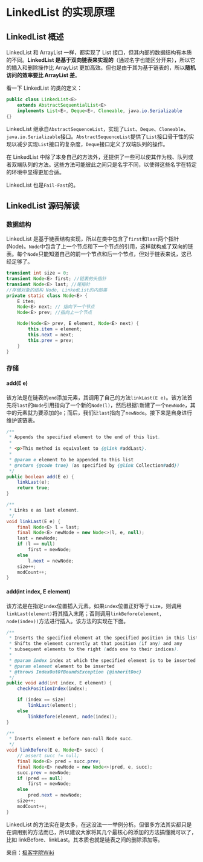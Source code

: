 # LinkedList 的实现原理

## LinkedList 概述

LinkedList 和 ArrayList 一样，都实现了 List 接口，但其内部的数据结构有本质的不同。**LinkedList 是基于双向链表来实现的**（通过名字也能区分开来），所以它的插入和删除操作比 ArrayList 更加高效。但也是由于其为基于链表的，所以**随机访问的效率要比 ArrayList 差**。

看一下 LinkedList 的类的定义：

```java
public class LinkedList<E>
    extends AbstractSequentialList<E>
    implements List<E>, Deque<E>, Cloneable, java.io.Serializable
{}
```

LinkedList 继承自`AbstractSequenceList`，实现了`List`、`Deque`、`Cloneable`、`java.io.Serializable`接口。`AbstractSequenceList`提供了`List`接口骨干性的实现以减少实现`List`接口的复杂度，`Deque`接口定义了双端队列的操作。

在 LinkedList 中除了本身自己的方法外，还提供了一些可以使其作为栈、队列或者双端队列的方法。这些方法可能彼此之间只是名字不同，以使得这些名字在特定的环境中显得更加合适。

LinkedList 也是`Fail-Fast`的。

## LinkedList 源码解读

### 数据结构

LinkedList 是基于链表结构实现，所以在类中包含了`first`和`last`两个指针(Node)。`Node`中包含了上一个节点和下一个节点的引用，这样就构成了双向的链表。每个`Node`只能知道自己的前一个节点和后一个节点，但对于链表来说，这已经足够了。

```java
transient int size = 0;
transient Node<E> first; //链表的头指针
transient Node<E> last; //尾指针
//存储对象的结构 Node, LinkedList的内部类
private static class Node<E> {
    E item;
    Node<E> next; // 指向下一个节点
    Node<E> prev; //指向上一个节点

    Node(Node<E> prev, E element, Node<E> next) {
        this.item = element;
        this.next = next;
        this.prev = prev;
    }
}
```

### 存储

#### add(E e)

该方法是在链表的`end`添加元素，其调用了自己的方法`linkLast(E e)`。该方法首先将`last`的`Node`引用指向了一个新的`Node(l)`，然后根据`l`新建了一个`newNode`，其中的元素就为要添加的`e`；而后，我们让`last`指向了`newNode`。接下来是自身进行维护该链表。

```java
/**
 * Appends the specified element to the end of this list.
 *
 * <p>This method is equivalent to {@link #addLast}.
 *
 * @param e element to be appended to this list
 * @return {@code true} (as specified by {@link Collection#add})
 */
public boolean add(E e) {
    linkLast(e);
    return true;
}

/**
 * Links e as last element.
 */
void linkLast(E e) {
    final Node<E> l = last;
    final Node<E> newNode = new Node<>(l, e, null);
    last = newNode;
    if (l == null)
        first = newNode;
    else
        l.next = newNode;
    size++;
    modCount++;
}
```

#### add(int index, E element)

该方法是在指定`index`位置插入元素。如果`index`位置正好等于`size`，则调用`linkLast(element)`将其插入末尾；否则调用`linkBefore(element, node(index))`方法进行插入。该方法的实现在下面。

```java
/**
 * Inserts the specified element at the specified position in this list.
 * Shifts the element currently at that position (if any) and any
 * subsequent elements to the right (adds one to their indices).
 *
 * @param index index at which the specified element is to be inserted
 * @param element element to be inserted
 * @throws IndexOutOfBoundsException {@inheritDoc}
 */
public void add(int index, E element) {
    checkPositionIndex(index);

    if (index == size)
        linkLast(element);
    else
        linkBefore(element, node(index));
}

/**
 * Inserts element e before non-null Node succ.
 */
void linkBefore(E e, Node<E> succ) {
    // assert succ != null;
    final Node<E> pred = succ.prev;
    final Node<E> newNode = new Node<>(pred, e, succ);
    succ.prev = newNode;
    if (pred == null)
        first = newNode;
    else
        pred.next = newNode;
    size++;
    modCount++;
}
```

LinkedList 的方法实在是太多，在这没法一一举例分析。但很多方法其实都只是在调用别的方法而已，所以建议大家将其几个最核心的添加的方法搞懂就可以了，比如 linkBefore、linkLast。其本质也就是链表之间的删除添加等。

来自：[极客学院Wiki](http://wiki.jikexueyuan.com/project/java-collection/linkedlist.html)